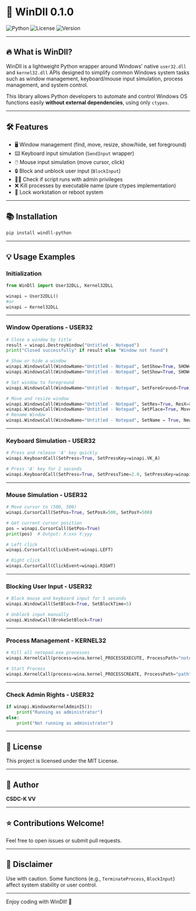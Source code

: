 # 🚀 WinDll 0.1.0

![Python](https://img.shields.io/badge/python-3.6%2B-blue) ![License](https://img.shields.io/badge/license-MIT-green) ![Version](https://img.shields.io/badge/version-0.1.0-orange)

---

## 🔥 What is WinDll?

WinDll is a lightweight Python wrapper around Windows' native `user32.dll` and `kernel32.dll` APIs designed to simplify common Windows system tasks such as window management, keyboard/mouse input simulation, process management, and system control.

This library allows Python developers to automate and control Windows OS functions easily **without external dependencies**, using only `ctypes`.

---

## 🛠 Features

- 🖥️ Window management (find, move, resize, show/hide, set foreground)
- ⌨️ Keyboard input simulation (`SendInput` wrapper)
- 🖱️ Mouse input simulation (move cursor, click)
- 🔒 Block and unblock user input (`BlockInput`)
- 🧑‍💼 Check if script runs with admin privileges
- ❌ Kill processes by executable name (pure ctypes implementation)
- 🚪 Lock workstation or reboot system

---

## 📚 Installation

```bash
pip install windll-python
```

---

## 💡 Usage Examples

### Initialization

```python
from WinDll import User32DLL, Kernel32DLL

winapi = User32DLL()
#or
winapi = Kernel32DLL
```

---

### Window Operations - USER32

```python
# Close a window by title
result = winapi.DestroyWindow("Untitled - Notepad")
print("Closed successfully" if result else "Window not found")

# Show or hide a window
winapi.WindowsCall(WindowName="Untitled - Notepad", SetShow=True, SHOW=True)  # Show window
winapi.WindowsCall(WindowName="Untitled - Notepad", SetShow=True, SHOW=False) # Hide window

# Set window to foreground
winapi.WindowsCall(WindowName="Untitled - Notepad", SetForeGround=True)

# Move and resize window
winapi.WindowsCall(WindowName="Untitled - Notepad", SetRes=True, ResX=800, ResY=600)
winapi.WindowsCall(WindowName="Untitled - Notepad", SetPlace=True, MoveX=100, MoveY=100)
# Rename Window
winapi.WindowsCall(WindowName="Untitled - Notepad", SetName = True, NewName = "Test - Notepad")
```

---

### Keyboard Simulation - USER32

```python
# Press and release 'A' key quickly
winapi.KeyboardCall(SetPress=True, SetPressKey=winapi.VK_A)

# Press 'A' key for 2 seconds
winapi.KeyboardCall(SetPress=True, SetPressTime=2.0, SetPressKey=winapi.VK_A)


```

---

### Mouse Simulation - USER32

```python
# Move cursor to (500, 500)
winapi.CursorCall(SetPos=True, SetPosX=500, SetPosY=500)

# Get current cursor position
pos = winapi.CursorCall(GetPos=True)
print(pos)  # Output: X:xxx Y:yyy

# Left click
winapi.CursorCall(ClickEvent=winapi.LEFT)

# Right click
winapi.CursorCall(ClickEvent=winapi.RIGHT)
```

---

### Blocking User Input - USER32

```python
# Block mouse and keyboard input for 5 seconds
winapi.WindowCall(SetBlock=True, SetBlockTime=5)

# Unblock input manually
winapi.WindowCall(BrokeSetBlock=True)
```

---

### Process Management - KERNEL32

```python
# Kill all notepad.exe processes
winapi.KernelCall(process=wina.kernel_PROCESSEXECUTE, ProcessPath="notepad.exe")

# Start Process
winapi.KernelCall(process=wina.kernel_PROCESSCREATE, ProcessPath="path")


```

---

### Check Admin Rights - USER32

```python
if winapi.WindowsKernelAdminIS():
    print("Running as administrator")
else:
    print("Not running as administrator")
```

---

## 📝 License

This project is licensed under the MIT License.

---

## 🙋 Author

**CSDC-K VV**

---

## ⭐ Contributions Welcome!

Feel free to open issues or submit pull requests.

---

## 📌 Disclaimer

Use with caution. Some functions (e.g., `TerminateProcess`, `BlockInput`) affect system stability or user control.

---

Enjoy coding with WinDll! 🚀
